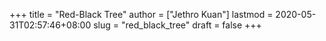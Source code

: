 +++
title = "Red-Black Tree"
author = ["Jethro Kuan"]
lastmod = 2020-05-31T02:57:46+08:00
slug = "red_black_tree"
draft = false
+++
